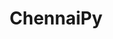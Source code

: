 ---
title: "ChennaiPy"
logo : "assets/images/community_partners/chennaipy.png"
twitter : "chennaipy"
website: "https://www.chennaipy.org/"
---